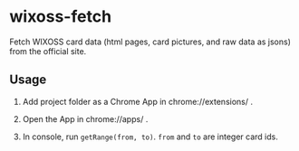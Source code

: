 # wixoss-fetch

Fetch WIXOSS card data (html pages, card pictures, and raw data as jsons) from the official site.

## Usage

1. Add project folder as a Chrome App in chrome://extensions/ .

2. Open the App in chrome://apps/ .

3. In console, run `getRange(from, to)`. `from` and `to` are integer card ids.
